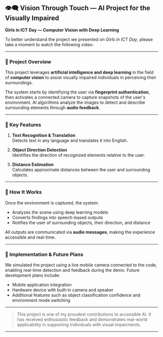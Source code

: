 ## 👁️‍🗨️ Vision Through Touch — AI Project for the Visually Impaired  
**Girls in ICT Day — Computer Vision with Deep Learning**

To better understand the project we presented on *Girls in ICT Day*, please take a moment to watch the following video:

---

### 🔹 Project Overview

This project leverages **artificial intelligence and deep learning** in the field of **computer vision** to assist visually impaired individuals in perceiving their surroundings.

The system starts by identifying the user via **fingerprint authentication**, then activates a connected camera to capture snapshots of the user's environment. AI algorithms analyze the images to detect and describe surrounding elements through **audio feedback**.

---

### 🔹 Key Features

1. **Text Recognition & Translation**  
   Detects text in any language and translates it into English.

2. **Object Direction Detection**  
   Identifies the direction of recognized elements relative to the user.

3. **Distance Estimation**  
   Calculates approximate distances between the user and surrounding objects.

---

### 🔹 How It Works

Once the environment is captured, the system:
- Analyzes the scene using deep learning models  
- Converts findings into speech-based outputs  
- Notifies the user of surrounding objects, their direction, and distance  

All outputs are communicated via **audio messages**, making the experience accessible and real-time.

---

### 🔹 Implementation & Future Plans

We simulated the project using a live mobile camera connected to the code, enabling real-time detection and feedback during the demo. Future development plans include:
- Mobile application integration  
- Hardware device with built-in camera and speaker  
- Additional features such as object classification confidence and environment mode switching

---

> This project is one of my proudest contributions to accessible AI. It has received enthusiastic feedback and demonstrates real-world applicability in supporting individuals with visual impairments.

---
